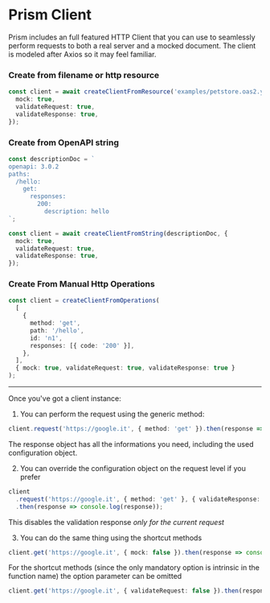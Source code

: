 # Prism Client

Prism includes an full featured HTTP Client that you can use to seamlessly perform requests to both a real server and a mocked document. The client is modeled after Axios so it may feel familiar.

### Create from filename or http resource

```ts
const client = await createClientFromResource('examples/petstore.oas2.yaml', {
  mock: true,
  validateRequest: true,
  validateResponse: true,
});
```

### Create from OpenAPI string

```ts
const descriptionDoc = `
openapi: 3.0.2
paths:
  /hello:
    get:
      responses:
        200:
          description: hello
`;

const client = await createClientFromString(descriptionDoc, {
  mock: true,
  validateRequest: true,
  validateResponse: true,
});
```

### Create From Manual Http Operations

```ts
const client = createClientFromOperations(
  [
    {
      method: 'get',
      path: '/hello',
      id: 'n1',
      responses: [{ code: '200' }],
    },
  ],
  { mock: true, validateRequest: true, validateResponse: true }
);
```

---

Once you've got a client instance:

1. You can perform the request using the generic method:

```ts
client.request('https://google.it', { method: 'get' }).then(response => console.log(response));
```

The response object has all the informations you need, including the used configuration object.

2. You can override the configuration object on the request level if you prefer

```ts
client
  .request('https://google.it', { method: 'get' }, { validateResponse: false })
  .then(response => console.log(response));
```

This disables the validation response _only for the current request_

3. You can do the same thing using the shortcut methods

```ts
client.get('https://google.it', { mock: false }).then(response => console.log(response));
```

For the shortcut methods (since the only mandatory option is intrinsic in the function name) the option parameter can be omitted

```ts
client.get('https://google.it', { validateRequest: false }).then(response => console.log(response));
```

